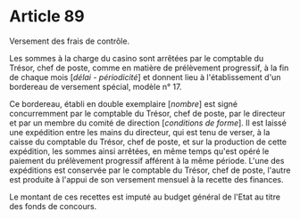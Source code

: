 # Article 89

Versement des frais de contrôle.

Les sommes à la charge du casino sont arrêtées par le comptable du Trésor, chef de poste, comme en matière de prélèvement progressif, à la fin de chaque mois [*délai - périodicité*] et donnent lieu à l'établissement d'un bordereau de versement spécial, modèle n° 17.

Ce bordereau, établi en double exemplaire [*nombre*] est signé concurremment par le comptable du Trésor, chef de poste, par le directeur et par un membre du comité de direction [*conditions de forme*]. Il est laissé une expédition entre les mains du directeur, qui est tenu de verser, à la caisse du comptable du Trésor, chef de poste, et sur la production de cette expédition, les sommes ainsi arrêtées, en même temps qu'est opéré le paiement du prélèvement progressif afférent à la même période. L'une des expéditions est conservée par le comptable du Trésor, chef de poste, l'autre est produite à l'appui de son versement mensuel à la recette des finances.

Le montant de ces recettes est imputé au budget général de l'Etat au titre des fonds de concours.
